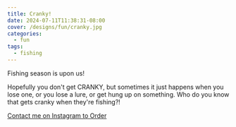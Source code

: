 ```yaml
---
title: Cranky!
date: 2024-07-11T11:38:31-08:00
cover: /designs/fun/cranky.jpg
categories:
  - fun
tags:
  - fishing
---
```


Fishing season is upon us!

Hopefully you don't get CRANKY, but sometimes it just happens when you lose one, or you lose a lure, or get hung up on something. Who do you know that gets cranky when they're fishing?!
<!--more-->


[Contact me on Instagram to Order](https://www.instagram.com/p/C9S6mBjy1X5/)
